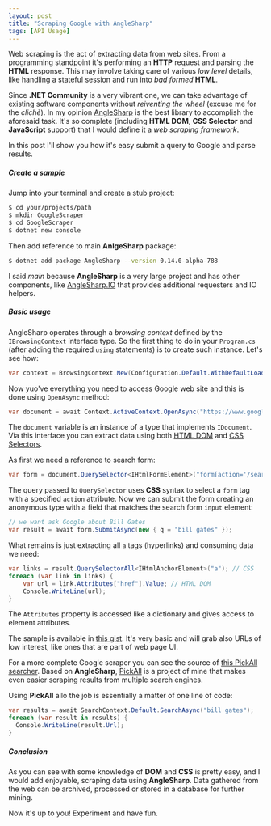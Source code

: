 ```yaml
---
layout: post
title: "Scraping Google with AngleSharp"
tags: [API Usage]
---
```


Web scraping is the act of extracting data from web sites. From a programming standpoint it's performing an **HTTP** request and parsing the **HTML** response. This may involve taking care of various _low level_ details, like handling a stateful session and run into _bad formed_ **HTML**.

Since **.NET Community** is a very vibrant one, we can take advantage of existing software components without _reiventing the wheel_ (excuse me for the _clichè_). In my opinion [AngleSharp](https://anglesharp.github.io/) is the best library to accomplish the aforesaid task. It's so complete (including **HTML DOM**, **CSS Selector** and **JavaScript** support) that I would define it a _web scraping framework_.

In this post I'll show you how it's easy submit a query to Google and parse results.

##### Create a sample

Jump into your terminal and create a stub project:
```sh
$ cd your/projects/path
$ mkdir GoogleScraper
$ cd GoogleScraper
$ dotnet new console
```

Then add reference to main **AnlgeSharp** package:
```sh
$ dotnet add package AngleSharp --version 0.14.0-alpha-788
```

I said _main_ because **AngleSharp** is a very large project and has other components, like [AngleSharp.IO](https://github.com/AngleSharp/AngleSharp.Io) that provides additional requesters and IO helpers.

##### Basic usage

AngleSharp operates through a _browsing context_ defined by the `IBrowsingContext` interface type. So the first thing to do in your `Program.cs` (after adding the required `using` statements) is to create such instance. Let's see how:
```csharp
var context = BrowsingContext.New(Configuration.Default.WithDefaultLoader());
```

Now yuo've everything you need to access Google web site and this is done using `OpenAsync` method:
```csharp
var document = await Context.ActiveContext.OpenAsync("https://www.google.com/");
```

The `document` variable is an instance of a type that implements `IDocument`. Via this interface you can extract data using both [HTML DOM](https://en.wikipedia.org/wiki/Document_Object_Model) and [CSS Selectors](https://developer.mozilla.org/en-US/docs/Web/CSS/CSS_Selectors).

As first we need a reference to search form:
```csharp
var form = document.QuerySelector<IHtmlFormElement>("form[action='/search']");
```

The query passed to `QuerySelector` uses **CSS** syntax to select a `form` tag with a specified `action` attribute. Now we can submit the form creating an anonymous type with a field that matches the search form `input` element:

```csharp
// we want ask Google about Bill Gates
var result = await form.SubmitAsync(new { q = "bill gates" });
```

What remains is just extracting all `a` tags (hyperlinks) and consuming data we need:
```csharp
var links = result.QuerySelectorAll<IHtmlAnchorElement>("a"); // CSS
foreach (var link in links) {
    var url = link.Attributes["href"].Value; // HTML DOM
    Console.WriteLine(url);
}
```

The `Attributes` property is accessed like a dictionary and gives access to element attributes. 

The sample is available in [this gist](https://gist.github.com/gsscoder/350998503650d7fc389a0b4d268a5cdf). It's very basic and will grab also URLs of low interest, like ones that are part of web page UI.

For a more complete Google scraper you can see the source of [this PickAll searcher](https://github.com/gsscoder/pickall/blob/master/src/PickAll/Searchers/Google.cs). Based on **AngleSharp**, [PickAll](https://github.com/gsscoder/pickall) is a project of mine that makes even easier scraping results from multiple search engines.

Using **PickAll** allo the job is essentially a matter of one line of code:
```csharp
var results = await SearchContext.Default.SearchAsync("bill gates");
foreach (var result in results) {
  Console.WriteLine(result.Url);
}
```

##### Conclusion

As you can see with some knowledge of **DOM** and **CSS** is pretty easy, and I would add enjoyable, scraping data using **AngleSharp**. Data gathered from the web can be archived, processed or stored in a database for further mining.

Now it's up to you! Experiment and have fun.